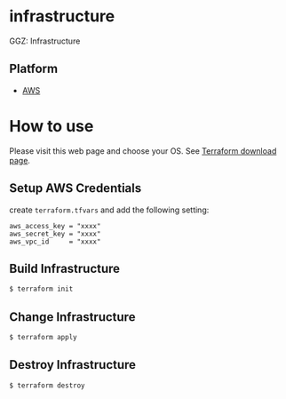 # infrastructure

GGZ: Infrastructure

## Platform

* [AWS](https://aws.amazon.com/)

# How to use

Please visit this web page and choose your OS. See [Terraform download page](https://www.terraform.io/downloads.html).

## Setup AWS Credentials

create `terraform.tfvars` and add the following setting:

```
aws_access_key = "xxxx"
aws_secret_key = "xxxx"
aws_vpc_id     = "xxxx"
```

## Build Infrastructure

```sh
$ terraform init
```

## Change Infrastructure

```sh
$ terraform apply
```

## Destroy Infrastructure

```sh
$ terraform destroy
```
